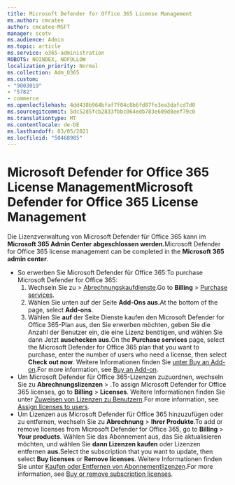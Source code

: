 ```yaml
---
title: Microsoft Defender for Office 365 License Management
ms.author: cmcatee
author: cmcatee-MSFT
manager: scotv
ms.audience: Admin
ms.topic: article
ms.service: o365-administration
ROBOTS: NOINDEX, NOFOLLOW
localization_priority: Normal
ms.collection: Adm_O365
ms.custom:
- "9003019"
- "5782"
- commerce
ms.openlocfilehash: 4dd438b964bfaf7f04c8b6fd87fe3ea3dafcd7d0
ms.sourcegitcommit: 5dc52d5fcb2833fbbc064edb783e609d8eef79c0
ms.translationtype: MT
ms.contentlocale: de-DE
ms.lasthandoff: 03/05/2021
ms.locfileid: "50468985"
---
```

# <a name="microsoft-defender-for-office-365-license-management"></a><span data-ttu-id="86375-102">Microsoft Defender for Office 365 License Management</span><span class="sxs-lookup"><span data-stu-id="86375-102">Microsoft Defender for Office 365 License Management</span></span>

<span data-ttu-id="86375-103">Die Lizenzverwaltung von Microsoft Defender für Office 365 kann im **Microsoft 365 Admin Center abgeschlossen werden.**</span><span class="sxs-lookup"><span data-stu-id="86375-103">Microsoft Defender for Office 365 license management can be completed in the  **Microsoft 365 admin center**.</span></span>

- <span data-ttu-id="86375-104">So erwerben Sie Microsoft Defender für Office 365:</span><span class="sxs-lookup"><span data-stu-id="86375-104">To purchase Microsoft Defender for Office 365:</span></span>
    1. <span data-ttu-id="86375-105">Wechseln Sie zu  >  [Abrechnungskaufdienste](https://go.microsoft.com/fwlink/p/?linkid=868433).</span><span class="sxs-lookup"><span data-stu-id="86375-105">Go to **Billing** > [Purchase services](https://go.microsoft.com/fwlink/p/?linkid=868433).</span></span>
    2. <span data-ttu-id="86375-106">Wählen Sie unten auf der Seite **Add-Ons aus.**</span><span class="sxs-lookup"><span data-stu-id="86375-106">At the bottom of the page, select **Add-ons**.</span></span>
    3. <span data-ttu-id="86375-107">Wählen Sie **auf** der Seite Dienste kaufen den Microsoft Defender for Office 365-Plan aus, den Sie erwerben möchten, geben Sie die Anzahl der Benutzer ein, die eine Lizenz benötigen, und wählen Sie dann Jetzt **auschecken aus.**</span><span class="sxs-lookup"><span data-stu-id="86375-107">On the **Purchase services** page, select the Microsoft Defender for Office 365 plan that you want to purchase, enter the number of users who need a license, then select **Check out now**.</span></span> <span data-ttu-id="86375-108">Weitere Informationen finden Sie [unter Buy an Add-on](https://docs.microsoft.com/microsoft-365/commerce/buy-or-edit-an-add-on).</span><span class="sxs-lookup"><span data-stu-id="86375-108">For more information, see [Buy an Add-on](https://docs.microsoft.com/microsoft-365/commerce/buy-or-edit-an-add-on).</span></span>
- <span data-ttu-id="86375-109">Um Microsoft Defender für Office 365-Lizenzen zuzuordnen, wechseln Sie zu **Abrechnungslizenzen**  >  .</span><span class="sxs-lookup"><span data-stu-id="86375-109">To assign Microsoft Defender for Office 365 licenses, go to **Billing** > **Licenses**.</span></span> <span data-ttu-id="86375-110">Weitere Informationen finden Sie unter [Zuweisen von Lizenzen zu Benutzern](https://docs.microsoft.com/microsoft-365/admin/manage/assign-licenses-to-users).</span><span class="sxs-lookup"><span data-stu-id="86375-110">For more information, see [Assign licenses to users](https://docs.microsoft.com/microsoft-365/admin/manage/assign-licenses-to-users).</span></span>
- <span data-ttu-id="86375-111">Um Lizenzen aus Microsoft Defender für Office 365 hinzuzufügen oder zu entfernen, wechseln Sie zu **Abrechnung**  >  **Ihrer Produkte**.</span><span class="sxs-lookup"><span data-stu-id="86375-111">To add or remove licenses from Microsoft Defender for Office 365, go to **Billing** > **Your products**.</span></span> <span data-ttu-id="86375-112">Wählen Sie das Abonnement aus, das Sie aktualisieren möchten, und wählen Sie **dann Lizenzen kaufen** oder Lizenzen entfernen **aus.**</span><span class="sxs-lookup"><span data-stu-id="86375-112">Select the subscription that you want to update, then select **Buy licenses** or **Remove licenses**.</span></span> <span data-ttu-id="86375-113">Weitere Informationen finden Sie unter [Kaufen oder Entfernen von Abonnementlizenzen](https://docs.microsoft.com/microsoft-365/commerce/licenses/buy-licenses).</span><span class="sxs-lookup"><span data-stu-id="86375-113">For more information, see [Buy or remove subscription licenses](https://docs.microsoft.com/microsoft-365/commerce/licenses/buy-licenses).</span></span>